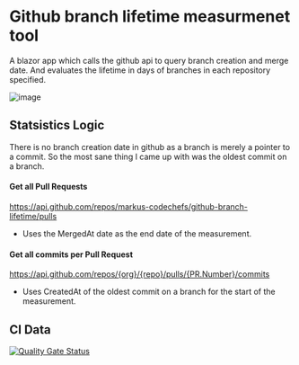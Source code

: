 # Github branch lifetime measurmenet tool
A blazor app which calls the github api to query branch creation and merge date. And evaluates the lifetime in days of branches in each repository specified.  

![image](https://user-images.githubusercontent.com/62404942/159014939-7ad85291-7e39-4b69-b4af-217a15f1372e.png)

## Statsistics Logic
There is no branch creation date in github as a branch is merely a pointer to a commit. So the most sane thing I came up with was the oldest commit on a branch.

#### Get all Pull Requests
https://api.github.com/repos/markus-codechefs/github-branch-lifetime/pulls


- Uses the MergedAt date as the end date of the measurement.

#### Get all commits per Pull Request
https://api.github.com/repos/{org}/{repo}/pulls/{PR.Number}/commits

- Uses CreatedAt of the oldest commit on a branch for the start of the measurement.

## CI Data
[![Quality Gate Status](https://sonarcloud.io/api/project_badges/measure?project=markus-codechefs_github-branch-lifetime&metric=alert_status)](https://sonarcloud.io/summary/new_code?id=markus-codechefs_github-branch-lifetime)
